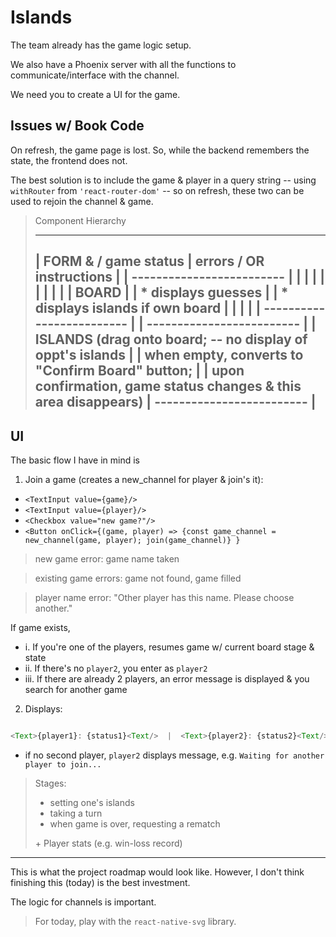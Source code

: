 # Islands

The team already has the game logic setup.

We also have a Phoenix server with all the functions to communicate/interface with the channel.

We need you to create a UI for the game.

## Issues w/ Book Code

On refresh, the game page is lost. So, while the backend remembers the state, the frontend does not.

The best solution is to include the game & player in a query string -- using `withRouter` from `'react-router-dom'` -- so on refresh, these two can be used to rejoin the channel & game.

> Component Hierarchy
>
>  -------------------------------
> |       FORM &  / game status
> |       errors /  OR instructions
> |
> |        -------------------------
> |       |
> |       |
> |       |
> |       |
> |       |       BOARD
> |       |       * displays guesses
> |       |       * displays islands if own board
> |       |
> |       |
> |        -------------------------
> |
> |        -------------------------
> |       |       ISLANDS (drag onto board; -- no display of oppt's islands
> |       |                when empty, converts to "Confirm Board" button;
> |       |   upon confirmation, game status changes & this area disappears)
> |        -------------------------
> |
>  -------------------------------

## UI

The basic flow I have in mind is

1. Join a game (creates a new_channel for player & join's it):
  * `<TextInput value={game}/>`
  * `<TextInput value={player}/>`
  * `<Checkbox value="new game?"/>`
  * `<Button onClick={(game, player) => {const game_channel = new_channel(game, player); join(game_channel)} }`

> new game error: game name taken

> existing game errors: game not found, game filled

> player name error: "Other player has this name. Please choose another."

If game exists,

  * i.   If you're one of the players, resumes game w/ current board stage & state
  * ii.  If there's no `player2`, you enter as `player2`
  * iii. If there are already 2 players, an error message is displayed & you search for another game

2. Displays:
  ```js

  <Text>{player1}: {status1}<Text/>  |  <Text>{player2}: {status2}<Text/>

  ```
  * if no second player, `player2` displays message, e.g. `Waiting for another player to join...`

> Stages:
>
> * setting one's islands
> * taking a turn
> * when game is over, requesting a rematch
>
> \+ Player stats (e.g. win-loss record)

------

This is what the project roadmap would look like. However, I don't think finishing this (today) is the best investment.

The logic for channels is important.

> For today, play with the `react-native-svg` library.
